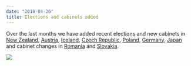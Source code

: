 ```yaml
---
date: "2018-04-26"
title: Elections and cabinets added
---
```


Over the last months we have added recent elections and new cabinets in 
[New Zealand](http://www.parlgov.org/explore/nzl/election/),
[Austria](http://www.parlgov.org/explore/aut/election/),
[Iceland](http://www.parlgov.org/explore/isl/election/),
[Czech Republic](http://www.parlgov.org/explore/cze/election/),
[Poland](http://www.parlgov.org/explore/pol/election/),
[Germany](http://www.parlgov.org/explore/deu/election/),
[Japan](http://www.parlgov.org/explore/jpn/election/)
and cabinet changes in 
[Romania](http://www.parlgov.org/explore/rou/cabinet/) and 
[Slovakia](http://www.parlgov.org/explore/svk/cabinet/).

![](/images/parliament-sweden.jpg)
